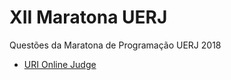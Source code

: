# XII Maratona UERJ
Questões da Maratona de Programação UERJ 2018

* [URI Online Judge](https://www.urionlinejudge.com.br/judge/pt/problems/origin/166?fbclid=IwAR06BbkPMh-usnh8EVNgmx2WaRilWEPqFutpKQBQNhB4sz8EgsPtTxQg3aQ)